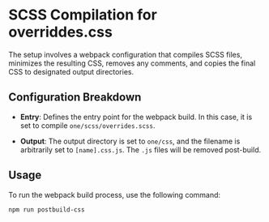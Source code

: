 # SCSS Compilation for overriddes.css

The setup involves a webpack configuration that compiles SCSS files, minimizes the resulting CSS, removes any comments, and copies the final CSS to designated output directories.

## Configuration Breakdown

- **Entry**: Defines the entry point for the webpack build. In this case, it is set to compile `one/scss/overrides.scss`.

- **Output**: The output directory is set to `one/css`, and the filename is arbitrarily set to `[name].css.js`. The `.js` files will be removed post-build.

## Usage

To run the webpack build process, use the following command:

```bash
npm run postbuild-css